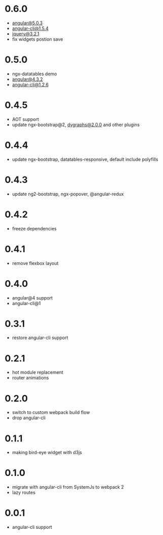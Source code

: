 # 0.6.0
  * angular@5.0.3
  * angular-cli@1.5.4
  * jquery@3.2.1
  * fix widgets postion save

# 0.5.0
  * ngx-datatables demo
  * angular@4.3.2
  * angular-cli@1.2.6
  
# 0.4.5
  * AOT support
  * update ngx-bootstrap@2, dygraphs@2.0.0 and other plugins

# 0.4.4 
  * update ngx-bootstrap, datatables-responsive, default include polyfills

# 0.4.3 
  * update ng2-bootstrap, ngx-popover, @angular-redux 

# 0.4.2
  * freeze dependencies

# 0.4.1
  * remove flexbox layout

# 0.4.0
  * angular@4 support 
  * angular-cli@1 

# 0.3.1
  * restore angular-cli support
  
# 0.2.1
  * hot module replacement
  * router animations

# 0.2.0
  * switch to custom webpack build flow 
  * drop angular-cli
  
# 0.1.1 
  * making bird-eye widget with d3js  
  
# 0.1.0
  * migrate with angular-cli from SystemJs to webpack 2
  * lazy routes
  

# 0.0.1
  * angular-cli support